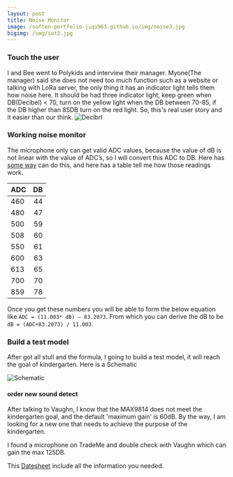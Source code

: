 ```yaml
---
layout: post
title: Noise Monitor
image: /soften-portfolio-jiqi963.github.io/img/noise3.jpg
bigimg: /img/iot2.jpg
---
```


### Touch the user
I and Bee went to Polykids and interview their manager.
Myone(The manager) said she does not need too much function such as a website or talking with LoRa server, the only thing it has an indicator light tells them how noise here.
It should be had three indicator light, keep green when DB(Decibel) < 70, turn on the yellow light when the DB between 70-85, if the DB higher than 85DB turn on the red light.
So, this's real user story and it easier than our think.
![Decibrl](https://github.com/SoftEnOP/soften-portfolio-jiqi963.github.io/blob/master/img/Decibel.jpg?raw=true)

### Working noise monitor
The microphone only can get valid ADC values, because the value of dB is not linear with the value of ADC’s, so I will convert this ADC to DB.
Here has [some way](https://forum.arduino.cc/index.php?topic=318908.0) can do this, and here has a table tell me how those readings work.

| ADC | DB |
| --- |---:|
|460|44|
|480|47|
|500|59|
|508|60|
|550|61|
|600|63|
|613|65|
|700|70|
|859|78|

Once you get these numbers you will be able to form the below equation like `ADC = (11.003* dB) – 83.2073`.
From which you can derive the dB to be `dB = (ADC+83.2073) / 11.003`.

### Build a test model
After got all stull and the formula, I going to build a test model, it will reach the goal of kindergarten. Here is a Schematic

![Schematic](https://github.com/SoftEnOP/soften-portfolio-jiqi963.github.io/blob/master/img/noise.jpg?raw=true)


#### order new sound detect
After talking to Vaughn, I know that the MAX9814 does not meet the kindergarten goal, and the default 'maximum gain' is 60dB.
By the way, I am looking for a new one that needs to achieve the purpose of the kindergarten.

I found a microphone on TradeMe and double check with Vaughn which can gain the max 125DB.

This [Datesheet](https://github.com/SoftEnOP/soften-portfolio-jiqi963.github.io/blob/master/img/MAX4466.pdf) include all the information you needed.